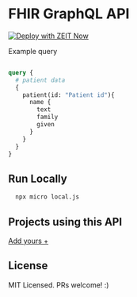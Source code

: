 # FHIR GraphQL API


[![Deploy with ZEIT Now](https://zeit.co/button)](https://zeit.co/import/project?template=https://github.com/sandeshchoudhary/fhir-graphql)


Example query
```graphql

query {
  # patient data
  {
    patient(id: "Patient id"){
      name {
        text
        family
        given
      }
    }
  }
}

```


## Run Locally

```bash
  npx micro local.js
```

## Projects using this API

[Add yours +](https://github.com/sandeshchoudhary/fhir-graphql/edit/master/readme.md)

## License
MIT Licensed. PRs welcome! :)
